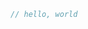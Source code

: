 <!--
## Comments
-->

<!--
All programmers strive to make their code easy to understand, but sometimes
extra explanation is warranted. In these cases, programmers leave notes, or
*comments*, in their source code that the compiler will ignore but people
reading the source code may find useful.
-->

<!--
Here’s a simple comment:
-->

```rust
// hello, world
```

<!--
In Rust, comments must start with two slashes and continue until the end of the
line. For comments that extend beyond a single line, you’ll need to include
`//` on each line, like this:
-->

<!--
```rust
// So we’re doing something complicated here, long enough that we need
// multiple lines of comments to do it! Whew! Hopefully, this comment will
// explain what’s going on.
```
-->

<!--
Comments can also be placed at the end of lines containing code:
-->

<!--
<span class="filename">Filename: src/main.rs</span>
-->

<!--
```rust
fn main() {
    let lucky_number = 7; // I’m feeling lucky today
}
```
-->

<!--
But you’ll more often see them used in this format, with the comment on a
separate line above the code it’s annotating:
-->

<!--
<span class="filename">Filename: src/main.rs</span>
-->

<!--
```rust
fn main() {
    // I’m feeling lucky today
    let lucky_number = 7;
}
```
-->

<!--
Rust also has another kind of comment, documentation comments, which we’ll
discuss in the “Publishing a Crate to Crates.io” section of Chapter 14.
-->
